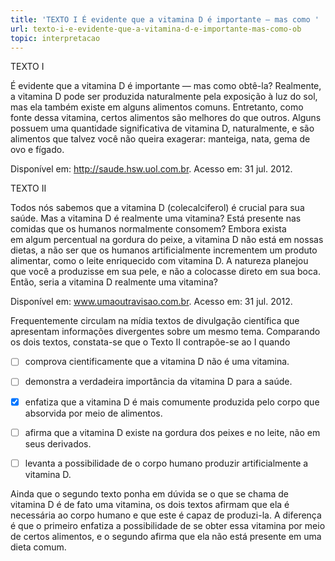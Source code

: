 ```yaml
---
title: 'TEXTO I É evidente que a vitamina D é importante — mas como '
url: texto-i-e-evidente-que-a-vitamina-d-e-importante-mas-como-ob
topic: interpretacao
---
```



TEXTO I

É evidente que a vitamina D é importante — mas como obtê-la? Realmente, a vitamina D pode ser produzida naturalmente pela exposição à luz do sol, mas ela também existe em alguns alimentos comuns. Entretanto, como fonte dessa vitamina, certos alimentos são melhores do que outros. Alguns possuem uma quantidade significativa de vitamina D, naturalmente, e são alimentos que talvez você não queira exagerar: manteiga, nata, gema de ovo e fígado.

Disponível em: http://saude.hsw.uol.com.br. Acesso em: 31 jul. 2012.

TEXTO II

Todos nós sabemos que a vitamina D (colecalciferol) é crucial para sua saúde. Mas a vitamina D é realmente uma vitamina? Está presente nas comidas que os humanos normalmente consomem? Embora exista em algum percentual na gordura do peixe, a vitamina D não está em nossas dietas, a não ser que os humanos artificialmente incrementem um produto alimentar, como o leite enriquecido com vitamina D. A natureza planejou que você a produzisse em sua pele, e não a colocasse direto em sua boca. Então, seria a vitamina D realmente uma vitamina?

Disponível em: www.umaoutravisao.com.br. Acesso em: 31 jul. 2012.

Frequentemente circulam na mídia textos de divulgação científica que apresentam informações divergentes sobre um mesmo tema. Comparando os dois textos, constata-se que o Texto II contrapõe-se ao I quando



- [ ] comprova cientificamente que a vitamina D não é uma vitamina.
- [ ] demonstra a verdadeira importância da vitamina D para a saúde.
- [x] enfatiza que a vitamina D é mais comumente produzida pelo corpo que absorvida por meio de alimentos.
- [ ] afirma que a vitamina D existe na gordura dos peixes e no leite, não em seus derivados.
- [ ] levanta a possibilidade de o corpo humano produzir artificialmente a vitamina D.


Ainda que o segundo texto ponha em dúvida se o que se chama de vitamina D é de fato uma vitamina, os dois textos afirmam que ela é necessária ao corpo humano e que este é capaz de produzi-la. A diferença é que o primeiro enfatiza a possibilidade de se obter essa vitamina por meio de certos alimentos, e o segundo afirma que ela não está presente em uma dieta comum.

